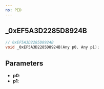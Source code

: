 ```yaml
---
ns: PED
---
```

## _0xEF5A3D2285D8924B

```c
// 0xEF5A3D2285D8924B
void _0xEF5A3D2285D8924B(Any p0, Any p1);
```

## Parameters
* **p0**:
* **p1**:

